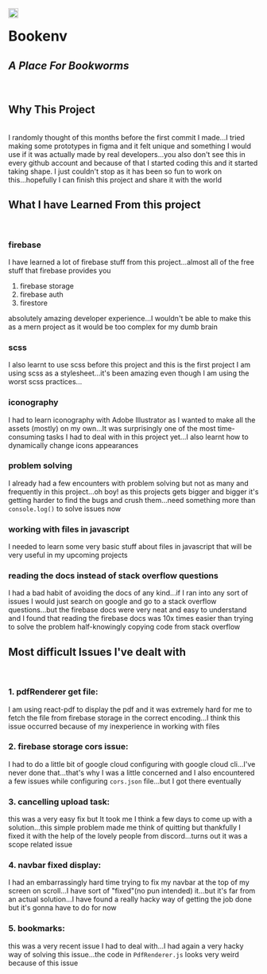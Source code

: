 <img align="left" width="20" src="https://cdn.discordapp.com/attachments/839151300523589642/964593795352129556/logo_2.png" style="margin-right: 15px;">

# Bookenv


## _**A Place For Bookworms**_

<br>

## Why This Project

<br>
I randomly thought of this months before the first commit I made...I tried making some prototypes in figma and it felt unique and something I would use if it was actually made by real developers...you also don't see this in every github account and because of that I started coding this and it started taking shape. I just couldn't stop as it has been so fun to work on this...hopefully I can finish this project and share it with the world

## What I have Learned From this project

<br>

### **firebase**

I have learned a lot of firebase stuff from this project...almost all of the free stuff that firebase provides you

1. firebase storage
2. firebase auth
3. firestore

absolutely amazing developer experience...I wouldn't be able to make this as a mern project as it would be too complex for my dumb brain

### **scss**

I also learnt to use scss before this project and this is the first project I am using scss as a stylesheet...it's been amazing even though I am using the worst scss practices...

### **iconography**

I had to learn iconography with Adobe Illustrator as I wanted to make all the assets (mostly) on my own...It was surprisingly one of the most time-consuming
tasks I had to deal with in this project yet...I also learnt how to dynamically change icons appearances

### **problem solving**

I already had a few encounters with problem solving but not as many and frequently in this project...oh boy! as this projects gets bigger and bigger it's getting harder to find the bugs and crush them...need something more than `console.log()` to solve issues now

### **working with files in javascript**

I needed to learn some very basic stuff about files in javascript that will be very useful in my upcoming projects

### **reading the docs instead of stack overflow questions**

I had a bad habit of avoiding the docs of any kind...if I ran into any sort of issues I would just search on google and go to a stack overflow questions...but the firebase docs were very neat and easy to understand and I found that reading the firebase docs was 10x times easier than trying to solve the problem half-knowingly copying code from stack overflow

## Most difficult Issues I've dealt with

<br>

### 1. **pdfRenderer get file:**

I am using react-pdf to display the pdf and it was extremely hard for me to fetch the file from firebase storage in the correct encoding...I think this issue occurred because of my inexperience in working with files

### 2. **firebase storage cors issue:**
I had to do a little bit of google cloud configuring with google cloud cli...I've never done that...that's why I was a little concerned and I also encountered a few issues while configuring `cors.json` file...but I got there eventually

### 3. **cancelling upload task:**

this was a very easy fix but It took me I think a few days to come up with a solution...this simple problem made me think of quitting but thankfully I fixed it with the help of the lovely people from discord...turns out it was a scope related issue

### 4. **navbar fixed display:**

I had an embarrassingly hard time trying to fix my navbar at the top of my screen on scroll...I have sort of "fixed"(no pun intended) it...but it's far from an actual solution...I have found a really hacky way of getting the job done but it's gonna have to do for now

### 5. **bookmarks:**

this was a very recent issue I had to deal with...I had again a very hacky way of solving this issue...the code in `PdfRenderer.js` looks very weird because of this issue
